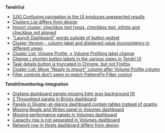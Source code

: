 **Tendrl/ui**

* [[UX] Confusing navigation in the UI produces unexpected results](https://github.com/Tendrl/ui/issues/644)
* [Clusters List differs from design](https://github.com/Tendrl/ui/issues/650)
* [Import cluster: checkbox text typos, checkbox text, infotip and checkbox not aligned](https://github.com/Tendrl/ui/issues/647)
* ["Launch Dashboard" words outside of button widget](https://github.com/Tendrl/ui/issues/646)
* [Cluster Version - column label and displayed value inconsistency in different views](https://github.com/Tendrl/ui/issues/652)
* [Cluster List: Volume Profile -> Volume Profiling label change](https://github.com/Tendrl/ui/issues/654)
* [Change / shorten button labels in the various views in Tendrl UI](https://github.com/Tendrl/ui/issues/651)
* [Task details button is truncated in Chrome, but not Firefox](https://github.com/Tendrl/ui/issues/645)
* [Cluster List: Move “Ready to import” column after Volume Profile column](https://github.com/Tendrl/ui/issues/653)
* [Filter controls don’t seem to match PatternFly Filter control](https://github.com/Tendrl/ui/issues/638)


**Tendrl/monitoring-integration**
* [Grafana dashboard panels missing light gray background fill](https://github.com/Tendrl/ui/issues/649)
* [2 Throughput panels in Bricks dashboard](https://github.com/Tendrl/monitoring-integration/issues/152)
* [Panels in Gluster-at-glance dashboard contain tables instead of graphs](https://github.com/Tendrl/monitoring-integration/issues/151)
* [Missing Reads and Writes panel in Volumes dashboard](https://github.com/Tendrl/monitoring-integration/issues/150)
* [Missing performance panels in Volumes dashboard](https://github.com/Tendrl/monitoring-integration/issues/149)
* [Capacity row is not separated in Volumes dashboard](https://github.com/Tendrl/monitoring-integration/issues/147)
* [Network row in Hosts dashboard differs from design](https://github.com/Tendrl/monitoring-integration/issues/146)
